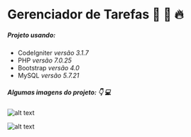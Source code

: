 # Gerenciador de Tarefas :calendar: :pencil: :fire:

##### Projeto usando:
- CodeIgniter *versão 3.1.7*
- PHP *versão 7.0.25*
- Bootstrap *versão 4.0*
- MySQL *versão 5.7.21*


##### Algumas imagens do projeto: :point_down: :computer:

![alt text](https://raw.githubusercontent.com/ValeriaNiceria/gerenciadorTarefas/fff918c20a49087f6bd9ab7d5b59be980bca1e49/assets/img/paginas/dashboard.png)

![alt text](https://raw.githubusercontent.com/ValeriaNiceria/gerenciadorTarefas/master/assets/img/paginas/minhas%20tarefas.png)
